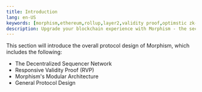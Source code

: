 ```yaml
---
title: Introduction
lang: en-US
keywords: [morphism,ethereum,rollup,layer2,validity proof,optimstic zk-rollup]
description: Upgrade your blockchain experience with Morphism - the secure decentralized, cost0efficient, and high-performing optimstic zk-rollup solution. Try it now!
---
```


This section will introduce the overall protocol design of Morphism, which includes the following:

- The Decentralized Sequencer Network
- Responsive Validity Proof (RVP)
- Morphism's Modular Architecture
- General Protocol Design